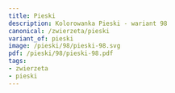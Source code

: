 ```yaml
---
title: Pieski
description: Kolorowanka Pieski - wariant 98
canonical: /zwierzeta/pieski
variant_of: pieski
image: /pieski/98/pieski-98.svg
pdf: /pieski/98/pieski-98.pdf
tags:
- zwierzeta
- pieski
---
```

